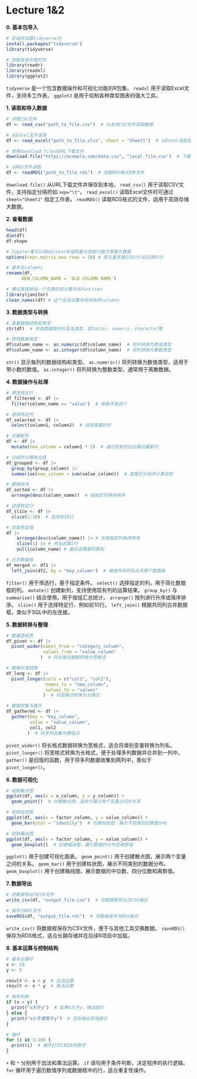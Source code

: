 # Lecture 1&2

**0. 基本包导入**

```R
# 安装并加载tidyverse包
install.packages("tidyverse")
library(tidyverse)

# 加载其他所需的包
library(readr)
library(readxl)
library(ggplot2)
```

`tidyverse` 是一个包含数据操作和可视化功能的R包集。
`readxl` 用于读取Excel文件，支持多工作表。
`ggplot2` 是用于绘制各种类型图表的强大工具。

**1. 读取和导入数据**

```R
# 读取CSV文件
df <- read_csv("path_to_file.csv")  # 从本地CSV文件读取数据

# 从Excel文件读取
df <- read_excel("path_to_file.xlsx", sheet = "Sheet1")  # 从Excel读取指定工作表

# 使用download.file从URL下载文件
download.file("https://example.com/data.csv", "local_file.csv")  # 下载远程文件并保存为本地CSV

# 从RDS文件读取
df <- readRDS("path_to_file.rds")  # 读取RDS格式的R文件
```

`download.file()` 从URL下载文件并保存到本地。
`read_csv()` 用于读取CSV文件，支持指定分隔符如 `sep="\t"`。
`read_excel()` 读取Excel文件时可通过 `sheet="Sheet1"` 指定工作表。
`readRDS()` 读取RDS格式的文件，适用于高效存储大数据。

**2. 查看数据**

```r
head(df)
dim(df)
df.shape

# Jupyter里可以用options来限制最大读取行数方便展示数据
options(repr.matrix.max.rows = 10) # 表示最多展示10行(前后各5行)

# 重命名columns
rename(df,
      NEW_COLUMN_NAME = `OLD COLUMN NAME`)

# 建议直接用另一个包里的自动重命名function
library(janitor)
clean_names(df) # 这个会自动重命名所有的columns
```

**3. 数据类型与转换**

```R
# 查看数据结构和类型
str(df)  # 检查数据框的列名及类型，如factor、numeric、character等

# 修改数据类型
df$column_name <- as.numeric(df$column_name)  # 将列转换为数值类型
df$column_name <- as.integer(df$column_name)  # 将列转换为整数类型
```

`str()` 显示每列的数据结构和类型。
`as.numeric()` 将列转换为数值类型，适用于带小数的数值。
`as.integer()` 将列转换为整数类型，通常用于离散数据。

**4. 数据操作与处理**

```r
# 筛选特定行
df_filtered <- df |>
  filter(column_name == "value")  # 按条件筛选行

# 选择特定列
df_selected <- df |>
  select(column1, column2)  # 选择需要的列

# 创建新列
df <- df |>
  mutate(new_column = column1 * 2)  # 通过现有列的运算创建新列

# 分组并计算聚合值
df_grouped <- df |>
  group_by(group_column) |>
  summarise(new_column = sum(value_column))  # 按某列分组并计算总和

# 数据排序
df_sorted <- df |>
  arrange(desc(column_name))  # 按指定列降序排序

# 选择特定行
df_slice <- df |>
  slice(1:10)  # 选择前10行

# 选取特定值
df |>
	arrange(desc(column_name)) |> # 先按指定列降序排序
	slice(1) |> # 然后选第1行
	pull(column_name) # 最后选需要的那列

# 合并数据框
df_merged <- df1 |>
  left_join(df2, by = "key_column")  # 根据共同列名合并两个数据框
```

`filter()` 用于筛选行，基于指定条件。
`select()` 选择指定的列，用于简化数据框的列。
`mutate()` 创建新列，支持使用现有列的运算结果。
`group_by()` 与 `summarise()` 结合使用，用于按组汇总统计。
`arrange()` 按列进行升序或降序排序。
`slice()` 用于选择特定行，例如前10行。
`left_join()` 根据共同列合并数据框，类似于SQL中的左连接。

**5. 数据转换与整理**

```r
# 数据透视表
df_pivot <- df |>
  pivot_wider(names_from = "category_column", 
              values_from = "value_column"
             )  # 将长格式数据转换为宽格式

# 数据长宽转换
df_long <- df |>
  pivot_longer(cols = c("col1", "col2"), 
               names_to = "new_column", 
               values_to = "values"
              )  # 将宽格式转换为长格式

# 数据收集与展开
df_gathered <- df |>
  gather(key = "key_column", 
         value = "value_column", 
         col1, col2
        )  # 将多列收集为键值对
```

`pivot_wider()` 将长格式数据转换为宽格式，适合将类别变量转换为列名。
`pivot_longer()` 将宽格式转换为长格式，便于处理多列数据并合并到一列中。
`gather()` 是旧版的函数，用于将多列数据收集到两列中，类似于`pivot_longer()`。

**6. 数据可视化**

```r
# 绘制散点图
ggplot(df, aes(x = x_column, y = y_column)) +
  geom_point()  # 创建散点图，适用于展示两个变量之间的关系

# 绘制柱状图
ggplot(df, aes(x = factor_column, y = value_column)) +
  geom_bar(stat = "identity")  # 创建柱状图，展示不同类别的数值分布

# 绘制箱线图
ggplot(df, aes(x = factor_column, y = value_column)) +
  geom_boxplot()  # 创建箱线图，展示数据的分布及离群值
```

`ggplot()` 用于创建可视化图表。
`geom_point()` 用于创建散点图，展示两个变量之间的关系。
`geom_bar()` 用于创建柱状图，展示不同类别的数据分布。
`geom_boxplot()` 用于创建箱线图，展示数据的中位数、四分位数和离群值。

**7. 数据导出**

```r
# 将数据导出为CSV文件
write_csv(df, "output_file.csv")  # 将数据框导出为CSV格式

# 保存为RDS文件
saveRDS(df, "output_file.rds")  # 将数据保存为RDS格式
```

`write_csv()` 将数据框保存为CSV文件，便于与其他工具交换数据。
`saveRDS()` 保存为RDS格式，适合长期存储并在后续R项目中加载。

**8. 基本运算与控制结构**

```r
# 基本运算符
x <- 10
y <- 5

result <- x + y  # 加法运算
result <- x * y  # 乘法运算

# 条件判断
if (x > y) {
  print("x大于y")  # 如果x大于y，输出提示
} else {
  print("x小于或等于y")  # 否则输出其他提示
}

# 循环
for (i in 1:10) {
  print(i)  # 循环打印1到10的数字
}
```

`+` 和 `*` 分别用于加法和乘法运算。
`if` 语句用于条件判断，决定程序的执行逻辑。
`for` 循环用于遍历数值序列或数据框中的行，适合重复性操作。
